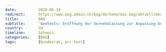 ```yaml
---
date:          2020-05-19
redirect:      https://www.bag.admin.ch/bag/de/home/das-bag/aktuell/medienmitteilungen.msg-id-79158.html
title:         BAG
subtitle:      'Gentests: Eröffnung der Vernehmlassung zur Anpassung bestimmter Regeln'
country:       CH
timeline:      Schweiz
categories:    [BAG]
tags:          [bundesrat, pcr-test]
---
```

